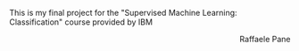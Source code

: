 This is my final project for the "Supervised Machine Learning: Classification" course provided by IBM
<div style="text-align: right"> Raffaele Pane </div>
